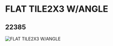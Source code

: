 # FLAT TILE2X3 W/ANGLE
## 22385
![FLAT TILE2X3 W/ANGLE](https://lc-www-live-s.legocdn.com/media/bricks/5/2/6128871.jpg)